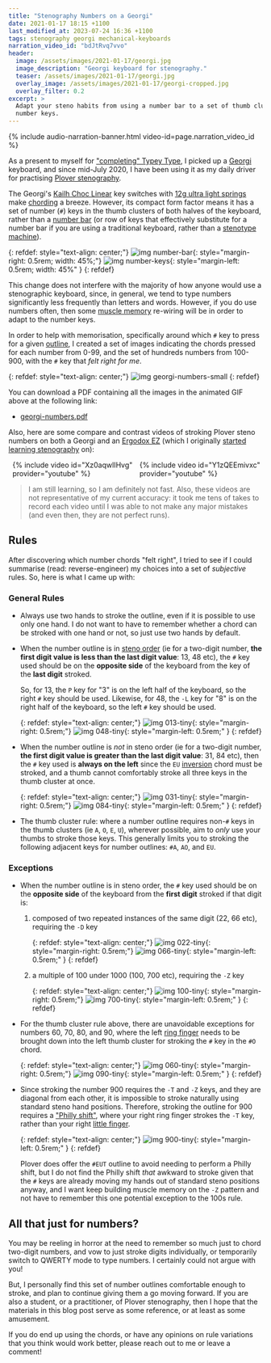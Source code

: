 ```yaml
---
title: "Stenography Numbers on a Georgi"
date: 2021-01-17 18:15 +1100
last_modified_at: 2023-07-24 16:36 +1100
tags: stenography georgi mechanical-keyboards
narration_video_id: "bdJtRvq7vvo"
header:
  image: /assets/images/2021-01-17/georgi.jpg
  image_description: "Georgi keyboard for stenography."
  teaser: /assets/images/2021-01-17/georgi.jpg
  overlay_image: /assets/images/2021-01-17/georgi-cropped.jpg
  overlay_filter: 0.2
excerpt: >
  Adapt your steno habits from using a number bar to a set of thumb cluster
  number keys.
---
```


{% include audio-narration-banner.html video-id=page.narration_video_id %}

As a present to myself for ["completing" Typey Type][I Completed Typey Type], I
picked up a [Georgi][] keyboard, and since mid-July 2020, I have been using it
as my daily driver for practising [Plover stenography][].

The Georgi's [Kailh Choc Linear][] key switches with [12g ultra light springs][]
make [chording][] a breeze. However, its compact form factor means it has
a set of number (`#`) keys in the thumb clusters of both halves of the
keyboard, rather than a [number bar][] (or row of keys that effectively
substitute for a number bar if you are using a traditional keyboard, rather than
a [stenotype machine][Stenotype]).

{: refdef: style="text-align: center;"}
![img number-bar][]{: style="margin-right: 0.5rem; width: 45%;"}
![img number-keys][]{: style="margin-left: 0.5rem; width: 45%" }
{: refdef}

This change does not interfere with the majority of how anyone would use a
stenographic keyboard, since, in general, we tend to type numbers significantly
less frequently than letters and words. However, if you do use numbers often,
then some [muscle memory][] re-wiring will be in order to adapt to the number
keys.

In order to help with memorisation, specifically around which `#` key to press
for a given [outline][Learn Plover! Glossary], I created a set of images
indicating the chords pressed for each number from 0-99, and the set of hundreds
numbers from 100-900, with the `#` key that _felt right for me_.

{: refdef: style="text-align: center;"}
![img georgi-numbers-small][]
{: refdef}

You can download a PDF containing all the images in the animated GIF above at
the following link:

- [georgi-numbers.pdf][pdf georgi-numbers]

Also, here are some compare and contrast videos of stroking Plover steno numbers
on both a Georgi and an [Ergodox EZ][] (which I originally [started learning
stenography][Starting Stenography with an Ergodox] on):

<div style="display: flex;">
  <div style="width: 50%; margin-left: 0.5rem;">
    {% include video id="Xz0aqwlIHvg" provider="youtube" %}
  </div>
  <div style="width: 50%; margin-left: 0.5rem;">
    {% include video id="Y1zQEEmivxc" provider="youtube" %}
  </div>
</div>

> I am still learning, so I am definitely not fast. Also, these videos are not
> representative of my current accuracy: it took me tens of takes to record each
> video until I was able to not make any major mistakes (and even then, they are
> not perfect runs).

## Rules

After discovering which number chords "felt right", I tried to see if I could
summarise (read: reverse-engineer) my choices into a set of _subjective_ rules.
So, here is what I came up with:

### General Rules

- Always use two hands to stroke the outline, even if it is possible to use only
  one hand. I do not want to have to remember whether a chord can be stroked
  with one hand or not, so just use two hands by default.
- When the number outline is in [steno order][] (ie for a two-digit number,
  **the first digit value is less than the last digit value**: 13, 48 etc),
  the `#` key used should be on the **opposite side** of the keyboard from the
  key of the **last digit** stroked.

  So, for 13, the `P` key for "3" is on the left half of the keyboard, so the
  right `#` key should be used. Likewise, for 48, the `-L` key for "8" is on the
  right half of the keyboard, so the left `#` key should be used.

  {: refdef: style="text-align: center;"}
  ![img 013-tiny][]{: style="margin-right: 0.5rem;"}
  ![img 048-tiny][]{: style="margin-left: 0.5rem;" }
  {: refdef}
- When the number outline is _not_ in steno order (ie for a two-digit number,
  **the first digit value is greater than the last digit value**: 31, 84 etc),
  then the `#` key used is **always on the left** since the `EU` [inversion][]
  chord must be stroked, and a thumb cannot comfortably stroke all three keys
  in the thumb cluster at once.

  {: refdef: style="text-align: center;"}
  ![img 031-tiny][]{: style="margin-right: 0.5rem;"}
  ![img 084-tiny][]{: style="margin-left: 0.5rem;" }
  {: refdef}
- The thumb cluster rule: where a number outline requires non-`#` keys in the
  thumb clusters (ie `A`, `O`, `E`, `U`), wherever possible, aim to _only_ use
  your thumbs to stroke those keys. This generally limits you to stroking the
  following adjacent keys for number outlines: `#A`, `AO`, and `EU`.

### Exceptions

- When the number outline is in steno order, the `#` key used should be on the
  **opposite side** of the keyboard from the **first digit** stroked if that
  digit is:
  1. composed of two repeated instances of the same digit (22, 66 etc),
     requiring the `-D` key

     {: refdef: style="text-align: center;"}
     ![img 022-tiny][]{: style="margin-right: 0.5rem;"}
     ![img 066-tiny][]{: style="margin-left: 0.5rem;" }
     {: refdef}
  2. a multiple of 100 under 1000 (100, 700 etc), requiring the `-Z` key

     {: refdef: style="text-align: center;"}
     ![img 100-tiny][]{: style="margin-right: 0.5rem;"}
     ![img 700-tiny][]{: style="margin-left: 0.5rem;" }
     {: refdef}

- For the thumb cluster rule above, there are unavoidable exceptions for numbers
  60, 70, 80, and 90, where the left [ring finger][] needs to be brought down
  into the left thumb cluster for stroking the `#` key in the `#O` chord.

   {: refdef: style="text-align: center;"}
   ![img 060-tiny][]{: style="margin-right: 0.5rem;"}
   ![img 090-tiny][]{: style="margin-left: 0.5rem;" }
   {: refdef}

- Since stroking the number 900 requires the `-T` and `-Z` keys, and they are
  diagonal from each other, it is impossible to stroke naturally using standard
  steno hand positions. Therefore, stroking the outline for 900 requires a
  ["Philly shift"][], where your right ring finger strokes the `-T` key, rather
  than your right [little finger][].

   {: refdef: style="text-align: center;"}
   ![img 900-tiny][]{: style="margin-left: 0.5rem;" }
   {: refdef}

  Plover does offer the `#EUT` outline to avoid needing to perform a Philly
  shift, but I do not find the Philly shift _that_ awkward to stroke given that
  the `#` keys are already moving my hands out of standard steno positions
  anyway, and I want keep building muscle memory on the `-Z` pattern and not
  have to remember this one potential exception to the 100s rule.

## All that just for numbers?

You may be reeling in horror at the need to remember so much just to chord
two-digit numbers, and vow to just stroke digits individually, or temporarily
switch to QWERTY mode to type numbers. I certainly could not argue with you!

But, I personally find this set of number outlines comfortable enough to stroke,
and plan to continue giving them a go moving forward. If you are also a student,
or a practitioner, of Plover stenography, then I hope that the materials in this
blog post serve as some reference, or at least as some amusement.

If you do end up using the chords, or have any opinions on rule variations that
you think would work better, please reach out to me or leave a comment!

[12g ultra light springs]: https://www.spritdesigns.com/product-page/choc
[chording]: https://www.artofchording.com/introduction/how-steno-works.html#chords
[Ergodox EZ]: https://ergodox-ez.com/
[Georgi]: https://www.gboards.ca/product/georgi
[I Completed Typey Type]: https://www.paulfioravanti.com/blog/completed-typey-type/
[img 013-tiny]: /assets/images/2021-01-17/013-tiny.png
[img 022-tiny]: /assets/images/2021-01-17/022-tiny.png
[img 031-tiny]: /assets/images/2021-01-17/031-tiny.png
[img 048-tiny]: /assets/images/2021-01-17/048-tiny.png
[img 060-tiny]: /assets/images/2021-01-17/060-tiny.png
[img 066-tiny]: /assets/images/2021-01-17/066-tiny.png
[img 084-tiny]: /assets/images/2021-01-17/084-tiny.png
[img 090-tiny]: /assets/images/2021-01-17/090-tiny.png
[img 100-tiny]: /assets/images/2021-01-17/100-tiny.png
[img 700-tiny]: /assets/images/2021-01-17/700-tiny.png
[img 900-tiny]: /assets/images/2021-01-17/900-tiny.png
[img georgi-numbers-small]: /assets/images/2021-01-17/georgi-numbers-small.gif
[img number-bar]: /assets/images/2021-01-17/number-bar.png
[img number-keys]: /assets/images/2021-01-17/number-keys.png
[inversion]: https://www.openstenoproject.org/learn-plover/lesson-2-steno-order.html#TOC-Inversion
[Kailh Choc Linear]: http://www.kailh.com/en/Products/Ks/CS/
[Learn Plover! Glossary]: https://www.openstenoproject.org/learn-plover/glossary.html
[little finger]: https://en.wikipedia.org/wiki/Little_finger
[muscle memory]: https://en.wikipedia.org/wiki/Muscle_memory
[number bar]: https://www.openstenoproject.org/learn-plover/lesson-8-numbers#TOC-The-Number-Bar
[pdf georgi-numbers]: https://www.dropbox.com/s/5d7n1hix84mkrlz/georgi-numbers.pdf?dl=1
["Philly shift"]: https://www.artofchording.com/layout/d-and-z.html#the-d-and-z-keys
[Plover stenography]: https://www.openstenoproject.org/
[ring finger]: https://en.wikipedia.org/wiki/Ring_finger
[Starting Stenography with an Ergodox]: https://www.paulfioravanti.com/blog/starting-stenography-ergodox/
[steno order]: https://www.openstenoproject.org/learn-plover/lesson-2-steno-order#TOC-Steno-Order
[Stenotype]: https://en.wikipedia.org/wiki/Stenotype
